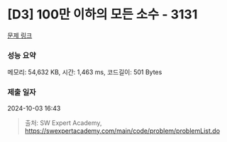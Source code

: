 # [D3] 100만 이하의 모든 소수 - 3131 

[문제 링크](https://swexpertacademy.com/main/code/problem/problemDetail.do?contestProbId=AV_6mRsasV8DFAWS) 

### 성능 요약

메모리: 54,632 KB, 시간: 1,463 ms, 코드길이: 501 Bytes

### 제출 일자

2024-10-03 16:43



> 출처: SW Expert Academy, https://swexpertacademy.com/main/code/problem/problemList.do